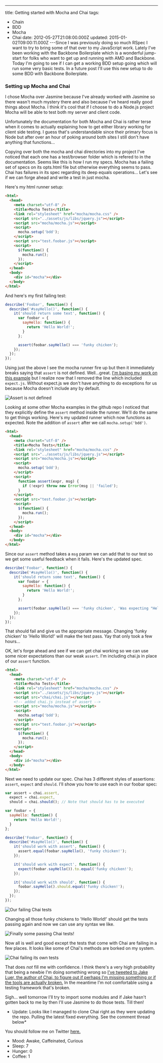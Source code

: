 ---
title: Getting started with Mocha and Chai
tags:
  - Chain
  - BDD
  - Mocha
  - Chai
date: 2012-05-27T21:08:00.000Z
updated: 2015-01-02T09:00:11.000Z
---Since I was previously doing so much RSpec I want to try to bring some of that over to my JavaScript work. Lately I've been working with the Backbone Boilerplate which is a wonderful jump-start for folks who want to get up and running with AMD and Backbone. Today I'm going to see if I can get a working BDD setup going which will run some very basic tests. In a future post I'll use this new setup to do some BDD with Backbone Boilerplate.

### Setting up Mocha and Chai

I chose Mocha over Jasmine because I've already worked with Jasmine so there wasn't much mystery there and also because I've heard really good things about Mocha. I think it's cool that if I choose to do a Node.js project Mocha will be able to test both my server and client code.

Unfortunately the documentation for both Mocha and Chai is rather terse when it comes to actually explaining how to get either library working for client side testing. I guess that's understandable since their primary focus is Node but after over an hour of poking around both sites I still don't have anything that functions...

Copying over both the mocha and chai directories into my project I've noticed that each one has a test/browser folder which is refered to in the documentation. Seems like this is how I run my specs. Mocha has a failing set of specs on its opts.html file but otherwise everything seems to pass. Chai has failures in its spec regarding its deep equals operations... Let's see if we can forge ahead and write a test in just mocha.

Here's my html runner setup:

```html
<html>
  <head>
    <meta charset="utf-8" />
    <title>Mocha Tests</title>
    <link rel="stylesheet" href="mocha/mocha.css" />
    <script src="../assets/js/libs/jquery.js"></script>
    <script src="mocha/mocha.js"></script>
    <script>
      mocha.setup('bdd');
    </script>
    <script src="test.foobar.js"></script>
    <script>
      $(function() {
        mocha.run();
      });
    </script>
  </head>
  <body>
    <div id="mocha"></div>
  </body>
</html>
```

And here's my first failing test:

```js
describe('Foobar', function() {
  describe('#sayHello()', function() {
    it('should return some text', function() {
      var foobar = {
        sayHello: function() {
          return 'Hello World!';
        }
      };

      assert(foobar.sayHello() === 'funky chicken');
    });
  });
});
```

Using just the above I see the mocha runner fire up but then it immediately breaks saying that `assert` is not defined. Well...great. [I'm basing my work on this example](http://visionmedia.github.com/mocha/#browser-support) but I realize now that I removed the line which included `expect.js`. Without expect.js we don't have anything to do exceptions for us because Mocha doesn't include any by default.

![Assert is not defined](/images/2014/12/no_assert.png)

Looking at some other Mocha examples in the github repo I noticed that they explicitly define the `assert` method inside the runner. We'll do the same to get things working. Here's my updated runner which now functions as expected. Note the addition of `assert` after we call `mocha.setup('bdd')`.

```html
<html>
  <head>
    <meta charset="utf-8" />
    <title>Mocha Tests</title>
    <link rel="stylesheet" href="mocha/mocha.css" />
    <script src="../assets/js/libs/jquery.js"></script>
    <script src="mocha/mocha.js"></script>
    <script>
      mocha.setup('bdd');
    </script>
    <script>
      function assert(expr, msg) {
        if (!expr) throw new Error(msg || 'failed');
      }
    </script>
    <script src="test.foobar.js"></script>
    <script>
      $(function() {
        mocha.run();
      });
    </script>
  </head>
  <body>
    <div id="mocha"></div>
  </body>
</html>
```

Since our `assert` method takes a `msg` param we can add that to our test so we get some useful feedback when it fails. Here's the updated spec.

```js
describe('Foobar', function() {
  describe('#sayHello()', function() {
    it('should return some text', function() {
      var foobar = {
        sayHello: function() {
          return 'Hello World!';
        }
      };

      assert(foobar.sayHello() === 'funky chicken', 'Was expecting "Hello World!"');
    });
  });
});
```

That should fail and give us the appropriate message. Changing 'funky chicken' to 'Hello World!' will make the test pass. Yay that only took a few hours...

OK, let's forge ahead and see if we can get chai working so we can use some nicer expectations than our weak `assert`. I'm including chai.js in place of our `assert` function.

```html
<html>
  <head>
    <meta charset="utf-8" />
    <title>Mocha Tests</title>
    <link rel="stylesheet" href="mocha/mocha.css" />
    <script src="../assets/js/libs/jquery.js"></script>
    <script src="chai/chai.js"></script>
    <!-- added chai.js instead of assert -->
    <script src="mocha/mocha.js"></script>
    <script>
      mocha.setup('bdd');
    </script>
    <script src="test.foobar.js"></script>
    <script>
      $(function() {
        mocha.run();
      });
    </script>
  </head>
  <body>
    <div id="mocha"></div>
  </body>
</html>
```

Next we need to update our spec. Chai has 3 different styles of assertions: `assert`, `expect` and `should`. I'll show you how to use each in our foobar spec:

```js
var assert = chai.assert,
  expect = chai.expect,
  should = chai.should(); // Note that should has to be executed

var foobar = {
  sayHello: function() {
    return 'Hello World!';
  }
};

describe('Foobar', function() {
  describe('#sayHello()', function() {
    it('should work with assert', function() {
      assert.equal(foobar.sayHello(), 'funky chicken!');
    });

    it('should work with expect', function() {
      expect(foobar.sayHello()).to.equal('funky chicken!');
    });

    it('should work with should', function() {
      foobar.sayHello().should.equal('funky chicken!');
    });
  });
});
```

![Our failing Chai tests](/images/2014/12/failing_chai_tests.png)

Changing all those funky chickens to 'Hello World!' should get the tests passing again and now we can use any syntax we like.

![Finally some passing Chai tests!](/images/2014/12/passing_chai_tests.png)

Now all is well and good except the tests that come with Chai are failing in a few places. It looks like some of Chai's methods are borked on my system.

![Chai failing its own tests](/images/2014/12/broken_chai_tests.png)

That does _not_ fill me with confidence. I think there's a very high probability that being a newbie I'm doing something wrong so [I've tweeted to Jake Luer, the author of Chai, to figure out if perhaps I'm missing something or if the tools are actually broken.](https://twitter.com/rob_dodson/status/206893206435151872/photo/1) In the meantime I'm not comfortable using a testing framework that's broken.

Sigh... well tomorrow I'll try to import some modules and if Jake hasn't gotten back to me by then I'll use Jasmine to do those tests. Till then!

- Update: Looks like I managed to clone Chai right as they were updating the repo. Pulling the latest fixed everything. See the comment thread below\*

You should follow me on Twitter [here.](http://twitter.com/rob_dodson)

- Mood: Awake, Caffeinated, Curious
- Sleep: 7
- Hunger: 0
- Coffee: 1
